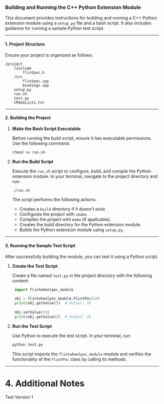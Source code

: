 ### Building and Running the C++ Python Extension Module

This document provides instructions for building and running a C++ Python extension module using a `setup.py` file and a bash script. It also includes guidance for running a sample Python test script.

---

#### 1. **Project Structure**

Ensure your project is organized as follows:

```
/project
    /include
        flintpoc.h
    /src
        flintpoc.cpp
        bindings.cpp
    setup.py
    run.sh
    test.py
    CMakeLists.txt
```

---

#### 2. **Building the Project**

1. **Make the Bash Script Executable**

   Before running the build script, ensure it has executable permissions. Use the following command:

   ```bash
   chmod +x run.sh
   ```

2. **Run the Build Script**

   Execute the `run.sh` script to configure, build, and compile the Python extension module. In your terminal, navigate to the project directory and run:

   ```bash
   ./run.sh
   ```

   The script performs the following actions:
   - Creates a `build` directory if it doesn't exist.
   - Configures the project with `cmake`.
   - Compiles the project with `make` (if applicable).
   - Creates the build directory for the Python extension module.
   - Builds the Python extension module using `setup.py`.

---

#### 3. **Running the Sample Test Script**

After successfully building the module, you can test it using a Python script.

1. **Create the Test Script**

   Create a file named `test.py` in the project directory with the following content:

   ```python
    import flintwheelpoc_module
    
    obj = flintwheelpoc_module.FlintPoc(10)
    print(obj.getValue())  # Output: 10
    
    obj.setValue(20)
    print(obj.getValue())  # Output: 20
   ```

2. **Run the Test Script**

   Use Python to execute the test script. In your terminal, run:

   ```bash
   python test.py
   ```

   This script imports the `flintwheelpoc_module` module and verifies the functionality of the `FlintPoc` class by calling its methods.

---

# 4. **Additional Notes**
Test Version 1
